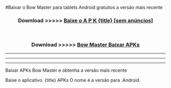 #Baixar o Bow Master   para tablets Android gratuitos a versão mais recente


<div align="center">
<h3>Download >>>>> <a href="https://pt-web.web.app/?pt= {title}">Baixe o A P K {title} [sem anúncios]</a></h3><br>

<h3>Download >>>>> <a href="https://pt-web.web.app/?pt= {title}">Bow Master  Baixar APKs</a></h3>
</div>

----------------------------------------------------------

----------------------------------------------------------

----------------------------------------------------------

Baixar APKs Bow Master  e obtenha a versão mais recente

Baixe o aplicativo. {title} APKs O nome é a versão para .Android.


